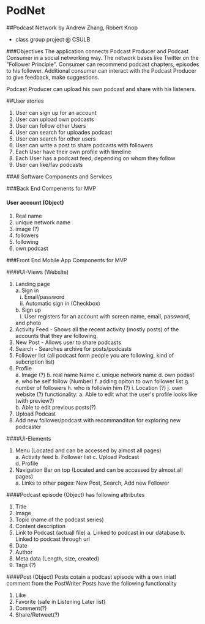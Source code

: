 # PodNet
##Podcast Network
by Andrew Zhang, Robert Knop
- class group project @ CSULB

###Objectives
The application connects Podcast Producer and Podcast Consumer in a social networking way.
The network bases like Twitter on the "Follower Principle". 
Consumer can recommend podcast chapters, episodes to his follower. 
Additional consumer can interact with the Podcast Producer to give feedback, make suggestions.

Podcast Producer can upload his own podcast and share with his listeners.

##User stories

1. User can sign up for an account
2. User can upload own podcasts
3. User can follow other Users
4. User can search for uploades podcast
5. User can search for other users
6. User can write a post to share podcasts with followers
7. Each User have their own profile with timeline
8. Each User has a podcast feed, depending on whom they follow
9. User can like/fav podcasts

##All Software Components and Services

###Back End Compenents for MVP

#### User account (Object)
1. Real name
2. unique network name
3. image (?)
4. followers
5. following
6. own podcast

###Front End Mobile App Components for MVP

####UI-Views (Website)
1. Landing page<br />
  a. Sign in<br />
 	&nbsp;&nbsp;&nbsp;i. Email/password<br />
  &nbsp;&nbsp;&nbsp;ii. Automatic sign in (Checkbox)<br />
  b. Sign up<br />
  &nbsp;&nbsp;&nbsp;i. User registers for an account with screen name, email, password, and photo<br />
2. Activity Feed - Shows all the recent activity (mostly posts) of the accounts that they are following.
3. New Post - Allows user to share podcasts
4. Search - Searches archive for posts/podcasts
5. Follower list (all podcast form people you are following, kind of subcription list)
6. Profile<br />
  a. Image (?)
  b. real name Name
  c. unique network name
  d. own podast
  e. who he self follow (Number)
  f. adding opiton to own follower list
  g. number of followers
  h. who is followin him (?)
  i. Location (?)
  j. own website (?)
  functionality:
  a. Able to edit what the user's profile looks like (with preview?)<br />
  b. Able to edit previous posts(?)<br />
7. Upload Podcast
8. Add new follower/podcast with recommanditon for exploring new podcaster

####UI-Elements
1. Menu (Located and can be accessed by almost all pages)<br />
  a. Activity feed
  b. Follower list
  c. Upload Podcast<br />
  d. Profile<br />
2. Navigation Bar on top (Located and can be accessed by almost all pages) <br />
  a. Links to other pages: New Post, Search, Add new Follower<br />

####Podcast episode (Object)
has following attributes

1. Title
2. Image
3. Topic (name of the podcast series)
4. Content description
5. Link to Podcast (actuall file)
  a. Linked to podcast in our database
  b. Linked to podcast through url
6. Date
7. Author
8. Meta data (Length, size, created)
9. Tags (?)

####Post (Object)
Posts cotain a podcast episode with a own iniatl comment from the PostWriter
Posts have the following functionality

1. Like
2. Favorite (safe in Listening Later list)
3. Comment(?)
4. Share/Retweet(?)
